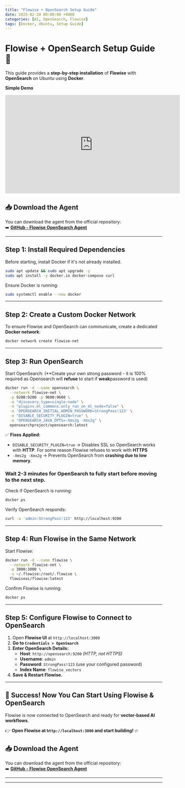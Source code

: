 ```yaml
---
title: "Flowise + OpenSearch Setup Guide"
date: 2025-02-28 00:00:00 +0000
categories: [AI, OpenSearch, Flowise]
tags: [Docker, Ubuntu, Setup Guide]
---
```


# Flowise + OpenSearch Setup Guide 🚀

This guide provides a **step-by-step installation** of **Flowise** with **OpenSearch** on Ubuntu using **Docker**.

**Simple Demo**
<iframe width="560" height="315" 
        src="https://www.youtube.com/embed/I8LIMKVPZqE" 
        title="YouTube video player" 
        frameborder="0" 
        allow="accelerometer; autoplay; clipboard-write; encrypted-media; gyroscope; picture-in-picture" 
        allowfullscreen>
</iframe>

## 📥 Download the Agent  
You can download the agent from the official repository:  
➡️ **[GitHub - Flowise OpenSearch Agent](https://github.com/sto0ka/flowise_opensearch)**

---

## Step 1: Install Required Dependencies  

Before starting, install Docker if it's not already installed.

```bash
sudo apt update && sudo apt upgrade -y
sudo apt install -y docker.io docker-compose curl
```

Ensure Docker is running:

```bash
sudo systemctl enable --now docker
```

---

## Step 2: Create a Custom Docker Network  

To ensure Flowise and OpenSearch can communicate, create a dedicated **Docker network**:

```bash
docker network create flowise-net
```

---

## Step 3: Run OpenSearch  

Start OpenSearch: (**Create your own strong password - it is 100% required as Opensearch will **refuse** to start if **weak**password is used)

```bash
docker run -d --name opensearch \
  --network flowise-net \
  -p 9200:9200 -p 9600:9600 \
  -e "discovery.type=single-node" \
  -e "plugins.ml_commons.only_run_on_ml_node=false" \
  -e 'OPENSEARCH_INITIAL_ADMIN_PASSWORD=StrongPass!123' \
  -e "DISABLE_SECURITY_PLUGIN=true" \
  -e "OPENSEARCH_JAVA_OPTS=-Xms2g -Xmx2g" \
  opensearchproject/opensearch:latest
```

✅ **Fixes Applied:**  
- `DISABLE_SECURITY_PLUGIN=true` → Disables SSL so OpenSearch works with **HTTP**. For some reason Flowise refuses to work with **HTTPS** 
- `-Xms2g -Xmx2g` → Prevents OpenSearch from **crashing due to low memory**.  

### **Wait 2-3 minutes for OpenSearch to fully start** before moving to the next step.

Check if OpenSearch is running:

```bash
docker ps
```

Verify OpenSearch responds:

```bash
curl -u 'admin:StrongPass!123' http://localhost:9200
```

---

## Step 4: Run Flowise in the Same Network  

Start Flowise:

```bash
docker run -d --name flowise \
  --network flowise-net \
  -p 3000:3000 \
  -v ~/.flowise:/root/.flowise \
  flowiseai/flowise:latest
```

Confirm Flowise is running:

```bash
docker ps
```

---

## Step 5: Configure Flowise to Connect to OpenSearch  

1. Open **Flowise UI** at `http://localhost:3000`
2. **Go to `Credentials > OpenSearch`**
3. **Enter OpenSearch Details:**
   - **Host**: `http://opensearch:9200` *(HTTP, not HTTPS)*
   - **Username**: `admin`
   - **Password**: `StrongPass!123` (use your configured password)
   - **Index Name**: `flowise_vectors`
4. **Save & Restart Flowise.**

---

## 🚀 Success! Now You Can Start Using Flowise & OpenSearch  

Flowise is now connected to OpenSearch and ready for **vector-based AI workflows**.

👉 **Open Flowise at `http://localhost:3000` and start building!** 🔥

## 📥 Download the Agent  
You can download the agent from the official repository:  
➡️ **[GitHub - Flowise OpenSearch Agent](https://github.com/sto0ka/flowise_opensearch)**


---

---

<div id="giscus"></div>
<script src="https://giscus.app/client.js"
        data-repo="sto0ka/blog"
        data-repo-id="R_kgDONPl-yA"
        data-category="General"
        data-category-id="DIC_kwDONPl-yM4Cksi6"
        data-mapping="pathname"
        data-strict="1"
        data-reactions-enabled="1"
        data-emit-metadata="0"
        data-input-position="top"
        data-theme="noborder_gray"
        data-lang="en"
        crossorigin="anonymous"
        async>
</script>
